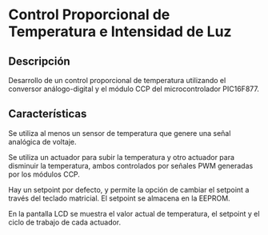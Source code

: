 # Control Proporcional de Temperatura e Intensidad de Luz
<h2>Descripción</h2>
<p>
  Desarrollo de un control proporcional de temperatura utilizando el
conversor análogo-digital y el módulo CCP del microcontrolador PIC16F877.
</p>
<h2>Características</h2>
<p>
  Se utiliza al menos un sensor de temperatura que genere una señal analógica de voltaje.
</p>
<p>
  Se utiliza un actuador para subir la temperatura y otro actuador para
disminuir la temperatura, ambos controlados por señales PWM generadas
por los módulos CCP.
</p>
<p>
  Hay un setpoint por defecto, y permite la opción de cambiar el
setpoint a través del teclado matricial. El setpoint se almacena en
la EEPROM.
</p>
<p>
  En la pantalla LCD se muestra el valor actual de temperatura, el
setpoint y el ciclo de trabajo de cada actuador.
</p>
